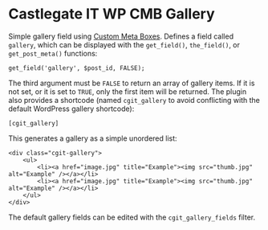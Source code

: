 # Castlegate IT WP CMB Gallery #

Simple gallery field using [Custom Meta Boxes](https://github.com/castlegateit/cgit-wp-custom-meta-boxes). Defines a field called `gallery`, which can be displayed with the `get_field()`, `the_field()`, or `get_post_meta()` functions:

    get_field('gallery', $post_id, FALSE);

The third argument must be `FALSE` to return an array of gallery items. If it is not set, or it is set to `TRUE`, only the first item will be returned. The plugin also provides a shortcode (named `cgit_gallery` to avoid conflicting with the default WordPress gallery shortcode):

    [cgit_gallery]

This generates a gallery as a simple unordered list:

    <div class="cgit-gallery">
        <ul>
            <li><a href="image.jpg" title="Example"><img src="thumb.jpg" alt="Example" /></a></li>
            <li><a href="image.jpg" title="Example"><img src="thumb.jpg" alt="Example" /></a></li>
        </ul>
    </div>

The default gallery fields can be edited with the `cgit_gallery_fields` filter.
